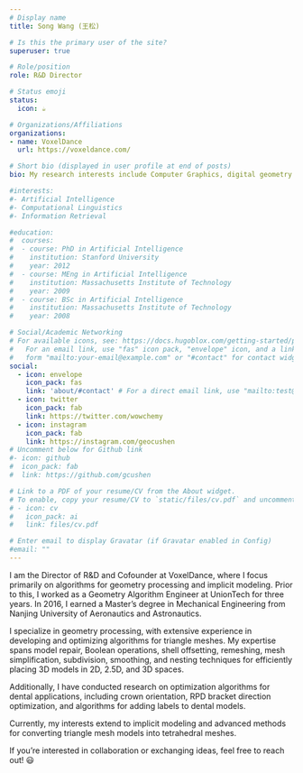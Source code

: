 ```yaml
---
# Display name
title: Song Wang (王松)

# Is this the primary user of the site?
superuser: true

# Role/position
role: R&D Director

# Status emoji
status:
  icon: ☕️

# Organizations/Affiliations
organizations:
- name: VoxelDance
  url: https://voxeldance.com/

# Short bio (displayed in user profile at end of posts)
bio: My research interests include Computer Graphics, digital geometry processing and implicit modeling.

#interests:
#- Artificial Intelligence
#- Computational Linguistics
#- Information Retrieval

#education:
#  courses:
#  - course: PhD in Artificial Intelligence
#    institution: Stanford University
#    year: 2012
#  - course: MEng in Artificial Intelligence
#    institution: Massachusetts Institute of Technology
#    year: 2009
#  - course: BSc in Artificial Intelligence
#    institution: Massachusetts Institute of Technology
#    year: 2008

# Social/Academic Networking
# For available icons, see: https://docs.hugoblox.com/getting-started/page-builder/#icons
#   For an email link, use "fas" icon pack, "envelope" icon, and a link in the
#   form "mailto:your-email@example.com" or "#contact" for contact widget.
social:
  - icon: envelope
    icon_pack: fas
    link: 'about/#contact' # For a direct email link, use "mailto:test@example.org".
  - icon: twitter
    icon_pack: fab
    link: https://twitter.com/wowchemy
  - icon: instagram
    icon_pack: fab
    link: https://instagram.com/geocushen
# Uncomment below for Github link
#- icon: github
#  icon_pack: fab
#  link: https://github.com/gcushen

# Link to a PDF of your resume/CV from the About widget.
# To enable, copy your resume/CV to `static/files/cv.pdf` and uncomment the lines below.
# - icon: cv
#   icon_pack: ai
#   link: files/cv.pdf

# Enter email to display Gravatar (if Gravatar enabled in Config)
#email: ""
---
```


I am the Director of R&D and Cofounder at VoxelDance, where I focus primarily on algorithms for geometry processing and implicit modeling. Prior to this, I worked as a Geometry Algorithm Engineer at UnionTech for three years. In 2016, I earned a Master’s degree in Mechanical Engineering from Nanjing University of Aeronautics and Astronautics.

I specialize in geometry processing, with extensive experience in developing and optimizing algorithms for triangle meshes. My expertise spans model repair, Boolean operations, shell offsetting, remeshing, mesh simplification, subdivision, smoothing, and nesting techniques for efficiently placing 3D models in 2D, 2.5D, and 3D spaces. 

Additionally, I have conducted research on optimization algorithms for dental applications, including crown orientation, RPD bracket direction optimization, and algorithms for adding labels to dental models.

Currently, my interests extend to implicit modeling and advanced methods for converting triangle mesh models into tetrahedral meshes.

If you’re interested in collaboration or exchanging ideas, feel free to reach out! 😃

<!--{{< icon name="download" pack="fas" >}} {{< staticref "uploads/resume.pdf" "newtab" >}}Download{{< /staticref >}} my resumé as a PDF.-->
